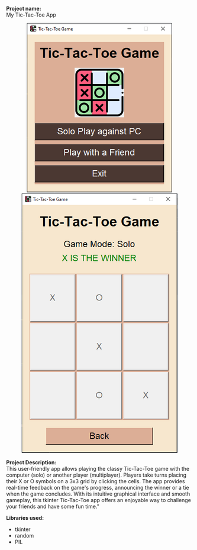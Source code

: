 **Project name:**  
My Tic-Tac-Toe App



<div align="center">
    <img src="my_tictactoe_app.PNG" alt="Image 1"/>
    <img src="my_tictactoe_app1.PNG" alt="Image 2"/>
</div>



**Project Description:**  
This user-friendly app allows playing the classy Tic-Tac-Toe game with the computer (solo) or another player (multiplayer). 
Players take turns placing their X or O symbols on a 3x3 grid by clicking the cells. The app provides real-time feedback on the game's progress, 
announcing the winner or a tie when the game concludes. With its intuitive graphical interface and smooth gameplay, this tkinter Tic-Tac-Toe app 
offers an enjoyable way to challenge your friends and have some fun time."


**Libraries used:**
* tkinter
* random
* PIL

